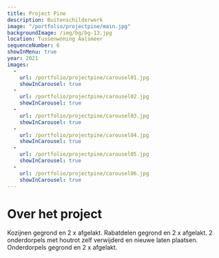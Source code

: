 ```yaml
---
title: Project Pine
description: Buitenschilderwerk
image: "/portfolio/projectpine/main.jpg"
backgroundImage: /img/bg/bg-13.jpg
location: Tussenwoning Aalsmeer
sequenceNumber: 6
showInMenu: true
year: 2021
images:
  -
    url: /portfolio/projectpine/carousel01.jpg
    showInCarousel: true
  -
    url: /portfolio/projectpine/carousel02.jpg
    showInCarousel: true
  -
    url: /portfolio/projectpine/carousel03.jpg
    showInCarousel: true
  -
    url: /portfolio/projectpine/carousel04.jpg
    showInCarousel: true
  -
    url: /portfolio/projectpine/carousel05.jpg
    showInCarousel: true
  -
    url: /portfolio/projectpine/carousel06.jpg
    showInCarousel: true
---
```



# Over het project

Kozijnen gegrond en 2 x afgelakt. Rabatdelen gegrond en 2 x afgelakt. 
2 onderdorpels met houtrot zelf verwijderd en nieuwe laten plaatsen. 
Onderdorpels gegrond en 2 x afgelakt.


